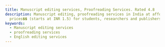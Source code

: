 ```yaml
---
title: Manuscript editing services, Proofreading Services. Rated 4.8
description: Manuscript editing, proofreading services in India at affordable
  prices💲💲 (starts at INR 1.5) for students, researchers and publishers.
keywords:
  - Manuscript editing services
  - proofreading services
  - English editing services
---
```

